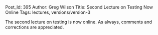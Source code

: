 Post_Id: 395
Author: Greg Wilson
Title: Second Lecture on Testing Now Online
Tags: lectures, versions/version-3

<p>The second lecture on testing is now online.  As always, comments and corrections are appreciated.</p>
